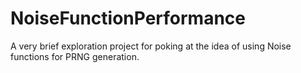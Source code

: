 # NoiseFunctionPerformance

A very brief exploration project for poking at the idea of using Noise functions
for PRNG generation.

